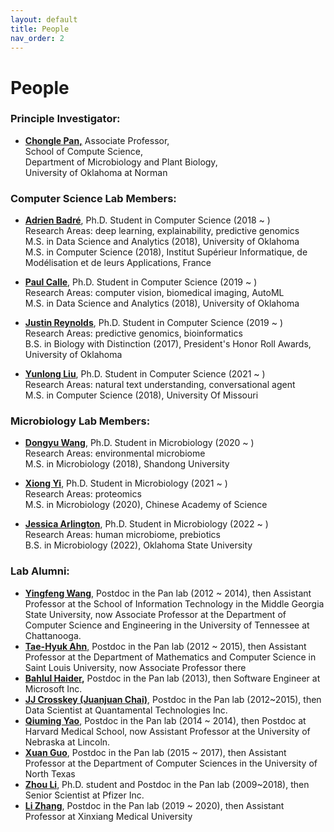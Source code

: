 ```yaml
---
layout: default
title: People
nav_order: 2
---
```


# People

### **Principle Investigator:**

- [**Chongle Pan,**](https://github.com/chonglepan) Associate Professor,    
  School of Compute Science,  
  Department of Microbiology and Plant Biology,  
  University of Oklahoma at Norman  

### **Computer Science Lab Members:**

- [**Adrien Badré**](https://github.com/adbadre), Ph.D. Student in Computer Science (2018 ~ )  
  Research Areas: deep learning, explainability, predictive genomics  
  M.S. in Data Science and Analytics (2018), University of Oklahoma  
  M.S. in Computer Science (2018), Institut Supérieur Informatique, de Modélisation et de leurs Applications, France

- [**Paul Calle**](https://github.com/pcallec), Ph.D. Student in Computer Science (2019 ~ )  
  Research Areas: computer vision, biomedical imaging, AutoML  
  M.S. in Data Science and Analytics (2018), University of Oklahoma

- [**Justin Reynolds**](https://github.com/jcreyn), Ph.D. Student in Computer Science (2019 ~ )  
  Research Areas: predictive genomics, bioinformatics  
  B.S. in Biology with Distinction (2017), President's Honor Roll Awards, University of Oklahoma

- [**Yunlong Liu**](https://github.com/Alex-ylliu), Ph.D. Student in Computer Science (2021 ~ )  
  Research Areas: natural text understanding, conversational agent  
  M.S. in Computer Science (2018), University Of Missouri

### **Microbiology Lab Members:**

- [**Dongyu Wang**](https://github.com/dywang0323), Ph.D. Student in Microbiology (2020 ~ )   
  Research Areas: environmental microbiome  
  M.S. in Microbiology (2018), Shandong University
 
- [**Xiong Yi**](https://github.com/thepanlab), Ph.D. Student in Microbiology (2021 ~ )  
  Research Areas: proteomics  
  M.S. in Microbiology (2020), Chinese Academy of Science

- [**Jessica Arlington**](https://github.com/thepanlab), Ph.D. Student in Microbiology (2022 ~ )  
  Research Areas: human microbiome, prebiotics  
  B.S. in Microbiology (2022), Oklahoma State University

### **Lab Alumni:**

  * [**Yingfeng Wang**](http://www.yingfengwang.org/), Postdoc in the Pan lab (2012 ~ 2014), then Assistant Professor at the School of Information Technology in the Middle Georgia State University, now Associate Professor at the Department of Computer Science and Engineering in the University of Tennessee at Chattanooga.
  * [**Tae-Hyuk Ahn**,](http://cs.slu.edu/people/ahnt) Postdoc in the Pan lab (2012 ~ 2015), then Assistant Professor at the Department of Mathematics and Computer Science in Saint Louis University, now Associate Professor there
  * [**Bahlul Haider**](https://www.linkedin.com/in/bahlulhaider)**,** Postdoc in the Pan lab (2013), then Software Engineer at Microsoft Inc.
  * [**JJ Crosskey (Juanjuan Chai)**](https://www.linkedin.com/in/jjcrosskey), Postdoc in the Pan lab (2012~2015), then Data Scientist at Quantamental Technologies Inc.
  * [**Qiuming Yao**](https://www.linkedin.com/in/qiuming-yao-76005438), Postdoc in the Pan lab (2014 ~ 2014), then Postdoc at Harvard Medical School, now Assistant Professor at the University of Nebraska at Lincoln.
  * [**Xuan Guo**](https://www.linkedin.com/in/xuan-guo-7b590886), Postdoc in the Pan lab (2015 ~ 2017), then Assistant Professor at the Department of Computer Sciences in the University of North Texas
  * [**Zhou Li**](https://scholar.google.com/citations?hl=en&user=-IOfp1gAAAAJ&view_op=list_works&sortby=pubdate), Ph.D. student and Postdoc in the Pan lab (2009~2018), then Senior Scientist at Pfizer Inc.
  * [**Li Zhang**](https://orcid.org/0000-0002-7862-6690), Postdoc in the Pan lab (2019 ~ 2020), then Assistant Professor at Xinxiang Medical University
